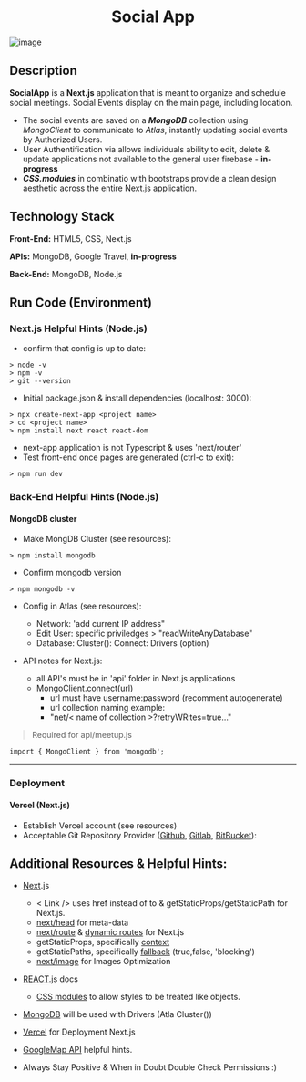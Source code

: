 <h1 align="center">Social App</h1>

![image](https://user-images.githubusercontent.com/112737682/235284912-98667e6b-3eaa-4f0d-b956-c9aa324152b2.png)
## Description
**SocialApp** is a **Next.js** application that is meant to organize and schedule social meetings. Social Events display on the main page, including location. 
- The social events are saved on a ***MongoDB*** collection using *MongoClient* to communicate to *Atlas*, instantly updating social events by Authorized Users.
- User Authentification via allows individuals ability to edit, delete & update applications not available to the general user firebase - **in-progress** 
- ***CSS.modules*** in combinatio with bootstraps provide a clean design aesthetic across the entire Next.js application. 

## Technology Stack
**Front-End:** HTML5, CSS, Next.js

**APIs:**  MongoDB, Google Travel,  **in-progress** 

**Back-End:**  MongoDB, Node.js


## Run Code (Environment)
### Next.js Helpful Hints (Node.js)
- confirm that config is up to date:

```
> node -v
> npm -v
> git --version
```

- Initial package.json & install dependencies (localhost: 3000):
```
> npx create-next-app <project name>
> cd <project name>
> npm install next react react-dom
```
- next-app application is not Typescript & uses 'next/router'
- Test front-end once pages are generated (ctrl-c to exit):
```
> npm run dev
```

### Back-End Helpful Hints (Node.js)
#### MongoDB cluster
- Make MongDB Cluster (see resources):
```
> npm install mongodb
```

- Confirm mongodb version
```
> npm mongodb -v
```
- Config in Atlas (see resources):
    - Network: 'add current IP address"
    - Edit User: specific priviledges > "readWriteAnyDatabase" 
    - Database: Cluster(): Connect: Drivers (option)
    
- API notes for Next.js:
    - all API's must be in 'api' folder in Next.js applications
    - MongoClient.connect(url)
        - url must have username:password (recomment autogenerate) 
        - url collection naming example: 
        - "net/< name of collection >?retryWRites=true..."
    
> Required for api/meetup.js
```
import { MongoClient } from 'mongodb';
```

--------------------------------------------------
### Deployment
#### Vercel (Next.js)
- Establish Vercel account (see resources)
-  Acceptable Git Repository Provider ([Github](https://github.com/), [Gitlab](https://about.gitlab.com/), [BitBucket](https://bitbucket.org/product)):



## Additional Resources & Helpful Hints:
- [Next](https://nextjs.org/docs/getting-started#system-requirements).js
    - < Link /> uses href instead of to & getStaticProps/getStaticPath for Next.js.
    - [next/head](https://nextjs.org/docs/api-reference/next/head) for meta-data
    - [next/route](https://nextjs.org/docs/api-reference/next/router) & [dynamic routes](https://nextjs.org/docs/routing/dynamic-routes) for Next.js
    - getStaticProps, specifically [context](https://nextjs.org/docs/api-reference/data-fetching/get-static-props)
    - getStaticPaths, specifically [fallback](https://nextjs.org/docs/api-reference/data-fetching/get-static-paths) (true,false, 'blocking')
    - [next/image](https://nextjs.org/docs/basic-features/image-optimization) for Images Optimization
    
- [REACT](https://react.dev/).js docs
    - [CSS modules](https://create-react-app.dev/docs/adding-a-css-modules-stylesheet/) to allow styles to be treated like objects.
- [MongoDB](https://www.mongodb.com/) will be used with Drivers (Atla Cluster())
- [Vercel](https://vercel.com/) for Deployment Next.js
- [GoogleMap API](https://www.99darshan.com/posts/interactive-maps-using-nextjs-and-google-maps/) helpful hints. 
- Always Stay Positive & When in Doubt Double Check Permissions :) 